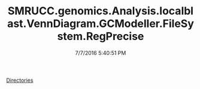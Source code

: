 ﻿---
title: SMRUCC.genomics.Analysis.localblast.VennDiagram.GCModeller.FileSystem.RegPrecise
date: 7/7/2016 5:40:51 PM
---

[Directories](T-SMRUCC.genomics.Analysis.localblast.VennDiagram.GCModeller.FileSystem.RegPrecise.Directories.html)

